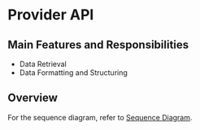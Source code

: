 # Provider API

## Main Features and Responsibilities

- Data Retrieval
- Data Formatting and Structuring

## Overview

For the sequence diagram, refer to [Sequence Diagram](./system/sequence/provider.md).
